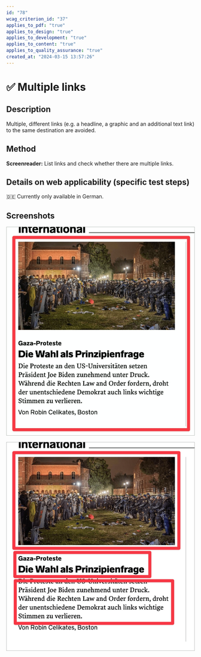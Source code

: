 ```yaml
---
id: "78"
wcag_criterion_id: "37"
applies_to_pdf: "true"
applies_to_design: "true"
applies_to_development: "true"
applies_to_content: "true"
applies_to_quality_assurance: "true"
created_at: "2024-03-15 13:57:26"
---
```


# ✅ Multiple links

## Description

Multiple, different links (e.g. a headline, a graphic and an additional text link) to the same destination are avoided.

## Method

**Screenreader:** List links and check whether there are multiple links.

## Details on web applicability (specific test steps)

🇩🇪 Currently only available in German.

## Screenshots

![Card als ein einziger Link bei WOZ](images/card-als-ein-einziger-link-bei-woz.png)

![Card mit mehreren Links auf dasselbe Ziel](images/card-mit-mehreren-links-auf-dasselbe-ziel.png)